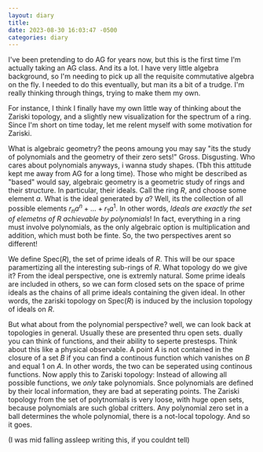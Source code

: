 ```yaml
---
layout: diary
title: 
date: 2023-08-30 16:03:47 -0500
categories: diary
---
```

 
I've been pretending to do AG for years now, but this is the first time I'm actually taking an AG class. And its a lot. I have very little algebra background, so I'm needing to pick up all the requisite commutative algebra on the fly. I needed to do this eventually, but man its a bit of a trudge. I'm really thinking through things, trying to make them my own.

For instance, I think I finally have my own little way of thinking about the Zariski topology, and a slightly new visualization for the spectrum of a ring. Since I'm short on time today, let me relent myself with some motivation for Zariski. 

What is algebraic geometry? the peons amoung you may say "its the study of polynomials and the geometry of their zero sets!" Gross. Disgusting. Who cares about polynomials anyways, i wanna study shapes. (Tbh this attitude kept me away from AG for a long time). Those who might be described as "based" would say, algebraic geometry is a geometric study of rings and their structure. In particular, their ideals. Call the ring $R$, and choose some element $a$. What is the ideal generated by $a$? Well, its the collection of all possible elements $r_n a^n + \dots + r_1 a^1$.  In other words, *Ideals are exactly the set of elemetns of $R$ achievable by polynomials*! In fact, everything in a ring must involve polynomials, as the only algebraic option is multiplication and addition, which must both be finte. So, the two perspectives arent so different!

We define $\text{Spec}(R)$, the set of prime ideals of $R$. This will be our space paramertizing all the interesting sub-rings of $R$. What topology do we give it? From the ideal perspective, one is extremly natural. Some prime ideals are included in others, so we can form closed sets on the space of prime ideals as the chains of all prime ideals containing the given ideal.  In other words, the zariski topology on $\text{Spec}(R)$ is induced by the inclusion topology of ideals on $R$. 

But what about from the polynomial perspective? well, we can look back at topologies in general. Usually these are presented thru open sets. dually you can think of functions, and their ability to seperte prestesps. Think about this like a physical observable. A point $A$ is not contained in the closure of a set $B$ if you can find a continous function which vanishes on $B$ and equal 1 on $A$. In other words, the two can be seperated using continous functions. Now apply this to Zariski topology: Instead of allowing all possible functions, we *only* take polynomials. Snce polynomials are defined by their local information, they are bad at seperating points. The Zariski topology from the set of polytnomials is very loose, with huge open sets, because polynomials are such global critters. Any polynomial zero set in a ball determines the whole polynomial, there is a not-local topology. And so it goes. 

(I was mid falling assleep writing this, if you couldnt tell)